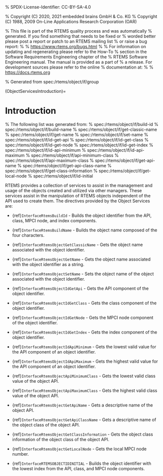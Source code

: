 % SPDX-License-Identifier: CC-BY-SA-4.0

% Copyright (C) 2020, 2021 embedded brains GmbH & Co. KG
% Copyright (C) 1988, 2009 On-Line Applications Research Corporation (OAR)

% This file is part of the RTEMS quality process and was automatically
% generated.  If you find something that needs to be fixed or
% worded better please post a report or patch to an RTEMS mailing list
% or raise a bug report:
%
% https://www.rtems.org/bugs.html
%
% For information on updating and regenerating please refer to the How-To
% section in the Software Requirements Engineering chapter of the
% RTEMS Software Engineering manual.  The manual is provided as a part of
% a release.  For development sources please refer to the online
% documentation at:
%
% https://docs.rtems.org

% Generated from spec:/rtems/object/if/group

(ObjectServicesIntroduction)=

# Introduction

% The following list was generated from:
% spec:/rtems/object/if/build-id
% spec:/rtems/object/if/build-name
% spec:/rtems/object/if/get-classic-name
% spec:/rtems/object/if/get-name
% spec:/rtems/object/if/set-name
% spec:/rtems/object/if/id-get-api
% spec:/rtems/object/if/id-get-class
% spec:/rtems/object/if/id-get-node
% spec:/rtems/object/if/id-get-index
% spec:/rtems/object/if/id-api-minimum
% spec:/rtems/object/if/id-api-maximum
% spec:/rtems/object/if/api-minimum-class
% spec:/rtems/object/if/api-maximum-class
% spec:/rtems/object/if/get-api-name
% spec:/rtems/object/if/get-api-class-name
% spec:/rtems/object/if/get-class-information
% spec:/rtems/object/if/get-local-node
% spec:/rtems/object/if/id-initial

RTEMS provides a collection of services to assist in the management and usage
of the objects created and utilized via other managers. These services assist
in the manipulation of RTEMS objects independent of the API used to create
them. The directives provided by the Object Services are:

- {ref}`InterfaceRtemsBuildId` - Builds the object identifier from the API,
  class, MPCI node, and index components.

- {ref}`InterfaceRtemsBuildName` - Builds the object name composed of the four
  characters.

- {ref}`InterfaceRtemsObjectGetClassicName` - Gets the object name associated
  with the object identifier.

- {ref}`InterfaceRtemsObjectGetName` - Gets the object name associated with the
  object identifier as a string.

- {ref}`InterfaceRtemsObjectSetName` - Sets the object name of the object
  associated with the object identifier.

- {ref}`InterfaceRtemsObjectIdGetApi` - Gets the API component of the object
  identifier.

- {ref}`InterfaceRtemsObjectIdGetClass` - Gets the class component of the
  object identifier.

- {ref}`InterfaceRtemsObjectIdGetNode` - Gets the MPCI node component of the
  object identifier.

- {ref}`InterfaceRtemsObjectIdGetIndex` - Gets the index component of the
  object identifier.

- {ref}`InterfaceRtemsObjectIdApiMinimum` - Gets the lowest valid value for the
  API component of an object identifier.

- {ref}`InterfaceRtemsObjectIdApiMaximum` - Gets the highest valid value for
  the API component of an object identifier.

- {ref}`InterfaceRtemsObjectApiMinimumClass` - Gets the lowest valid class
  value of the object API.

- {ref}`InterfaceRtemsObjectApiMaximumClass` - Gets the highest valid class
  value of the object API.

- {ref}`InterfaceRtemsObjectGetApiName` - Gets a descriptive name of the object
  API.

- {ref}`InterfaceRtemsObjectGetApiClassName` - Gets a descriptive name of the
  object class of the object API.

- {ref}`InterfaceRtemsObjectGetClassInformation` - Gets the object class
  information of the object class of the object API.

- {ref}`InterfaceRtemsObjectGetLocalNode` - Gets the local MPCI node number.

- {ref}`InterfaceRTEMSOBJECTIDINITIAL` - Builds the object identifier with the
  lowest index from the API, class, and MPCI node components.
